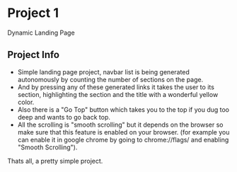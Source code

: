 # Project 1

Dynamic Landing Page 

## Project Info

* Simple landing page project, navbar list is being generated autonomously by counting the number of sections on the page.
* And by pressing any of these generated links it takes the user to its section, highlighting the section and the title with a wonderful yellow color.
* Also there is a "Go Top" button which takes you to the top if you dug too deep and wants to go back top.
* All the scrolling is "smooth scrolling" but it depends on the browser so make sure that this feature is enabled on your browser. (for example you can enable it in google chrome by going to chrome://flags/ and enabling "Smooth Scrolling").

Thats all, a pretty simple project.
